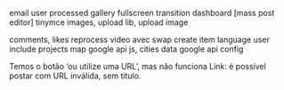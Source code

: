 
email user processed
gallery fullscreen transition
dashboard [mass post editor]
tinymce images, upload lib, upload image

comments, likes
reprocess video avec swap
create item language user
include projects map google api js, cities data
google api config

Temos o botão ‘ou utilize uma URL’, mas não funciona 
Link: é possível postar com URL inválida, sem título.


